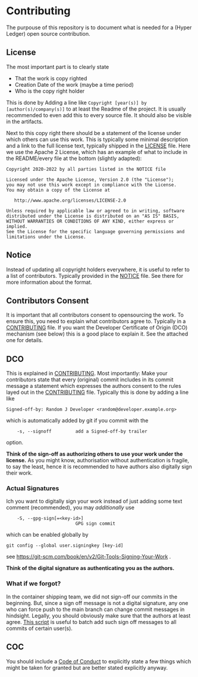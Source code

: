 # Contributing
The purpouse of this repository is to document what is needed for a (Hyper Ledger) open source contribution.

## License

The most important part is to clearly state

- That the work is copy righted
- Creation Date of the work (maybe a time period)
- Who is the copy right holder

This is done by Adding a line like `Copyright [year(s)] by [author(s)/company(s)]` to at least the Readme of the project. It is usually recommended to even add this to every source file. It should also be visible in the artifacts.

Next to this copy right there should be a statement of the license under which others can use this work. This is typically some minimal description and a link to the full license text, typically shipped in the [LICENSE](./LICENSE) file. Here we use the Apache 2 License, which has an example of what to include in the README/every file at the bottom (slightly adapted):

    Copyright 2020-2022 by all parties listed in the NOTICE file
    
    Licensed under the Apache License, Version 2.0 (the "License");
    you may not use this work except in compliance with the License.
    You may obtain a copy of the License at
    
       http://www.apache.org/licenses/LICENSE-2.0

    Unless required by applicable law or agreed to in writing, software
    distributed under the License is distributed on an "AS IS" BASIS,
    WITHOUT WARRANTIES OR CONDITIONS OF ANY KIND, either express or implied.
    See the License for the specific language governing permissions and
    limitations under the License.

## Notice

Instead of updating all copyright holders everywhere, it is useful to refer to a list of contributors. Typically provided in the [NOTICE](./NOTICE) file. See there for more information about the format.

## Contributors Consent

It is important that all contributors consent to opensourcing the work. To ensure this, you need to explain what contributors agree to. Typically in a [CONTRIBUTING](./CONTRIBUTING.md) file. If you want the Developer Certificate of Origin (DCO) mechanism (see below) this is a good place to explain it. See the attached one for details.

## DCO

This is explained in [CONTRIBUTING](./CONTRIBUTING.md). Most importantly: Make your contributors state that every (original) commit includes in its commit message a statement which expresses the authors consent to the rules layed out in the [CONTRIBUTING](./CONTRIBUTING.md) file. Typically this is done by adding a line like
```
Signed-off-by: Random J Developer <random@developer.example.org>
```
which is automatically added by git if you commit with the
```
    -s, --signoff         add a Signed-off-by trailer
```
option. 

**Think of the sign-off as authorizing others to use your work under the license.** As you might know, authorisation without authentication is fragile, to say the least, hence it is recommended to have authors also digitally sign their work.

### Actual Signatures
Ich you want to digitally sign your work instead of just adding some text comment (recommended), you may *additionally* use
```
    -S, --gpg-sign[=<key-id>]
                          GPG sign commit
```
which can be enabled globally by
```
git config --global user.signingkey [key-id]
```
see https://git-scm.com/book/en/v2/Git-Tools-Signing-Your-Work .

**Think of the digital signature as authenticating you as the authors.**


### What if we forgot?
In the container shipping team, we did not sign-off our commits in the beginning. But, since a sign off message is not a digital signature, any one who can force push to the main branch can change commit messages in hindsight. Legally, you should obviously make sure that the authors at least agree. [This script](./git-filter-add-signoff.py) is useful to batch add such sign off messages to all commits of certain user(s).

## COC
You should include a [Code of Conduct](https://wiki.hyperledger.org/community/hyperledger-project-code-of-conduct) to explicitly state a few things which might be taken for granted but are better stated explicitly anyway.

